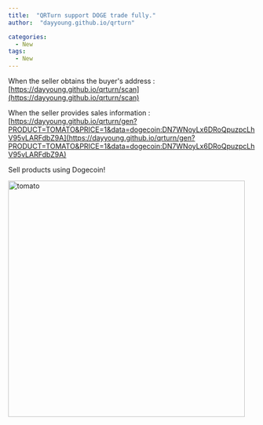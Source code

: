 ```yaml
---
title:  "QRTurn support DOGE trade fully."
author:  "dayyoung.github.io/qrturn"

categories:
  - New
tags:
  - New
---
```


When the seller obtains the buyer's address :
[https://dayyoung.github.io/qrturn/scan](https://dayyoung.github.io/qrturn/scan)

When the seller provides sales information :
[https://dayyoung.github.io/qrturn/gen?PRODUCT=TOMATO&PRICE=1&data=dogecoin:DN7WNoyLx6DRoQpuzpcLhV95vLARFdbZ9A](https://dayyoung.github.io/qrturn/gen?PRODUCT=TOMATO&PRICE=1&data=dogecoin:DN7WNoyLx6DRoQpuzpcLhV95vLARFdbZ9A)


Sell ​​products using Dogecoin!

<img width="482" alt="tomato" src="https://user-images.githubusercontent.com/6928193/120576241-6dea3400-c45d-11eb-8a1c-0761085613c9.png">

